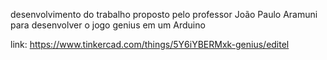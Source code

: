 desenvolvimento do trabalho proposto pelo professor João Paulo Aramuni para desenvolver o jogo genius em um Arduino

link: https://www.tinkercad.com/things/5Y6iYBERMxk-genius/editel
